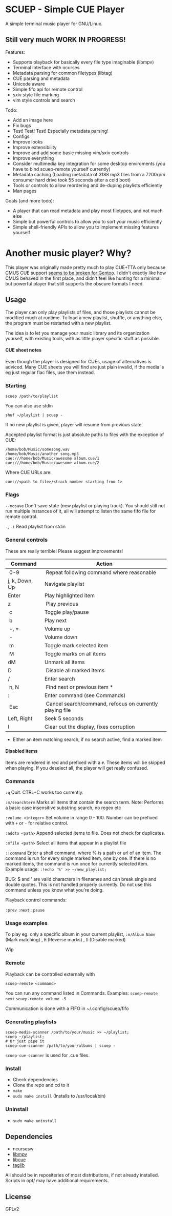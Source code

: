 # SCUEP - Simple CUE Player
A simple terminal music player for GNU/Linux.

## Still very much WORK IN PROGRESS!

Features:
- Supports playback for basically every file type imaginable (libmpv)
- Terminal interface with ncurses
- Metadata parsing for common filetypes (libtag)
- CUE parsing and metadata
- Unicode aware
- Simple fifo api for remote control
- sxiv style file marking
- vim style controls and search

Todo:
- Add an image here
- Fix bugs
- Test! Test! Test! Especially metadata parsing!
- Configs
- Improve looks
- Improve extensibility
- Improve and add some basic missing vim/sxiv controls 
- Improve everything
- Consider multimedia key integration for some desktop enviroments (you have to bind scuep-remote yourself currently)
- Metadata caching (Loading metadata of 3188 mp3 files from a 7200rpm consumer hard drive took 55 seconds after a cold boot)
- Tools or controls to allow reordering and de-duping playlists efficiently
- Man pages

Goals (and more todo):
- A player that can read metadata and play most filetypes, and not much else
- Simple but powerful controls to allow you to sort your music efficiently 
- Simple shell-friendly APIs to allow you to implement missing features yourself

# Another music player? Why?
This player was originally made pretty much to play CUE+TTA only because CMUS
CUE support 
[seems to be broken for Gentoo](https://github.com/cmus/cmus/issues/886).
I didn't exactly like how CMUS behaved in the first place, and didn't feel 
like hunting for a minimal but powerful player that still supports the obscure 
formats I need.

## Usage
The player can only play playlists of files, and those playlists cannot be
modified much at runtime. To load a new playlist, shuffle, or anything else, 
the program must be restarted with a new playlist. 

The idea is to let you manage your music library and its organization yourself,
with existing tools, with as little player specific stuff as possible.

#### CUE sheet notes
Even though the player is designed for CUEs, usage of alternatives is adviced.
Many CUE sheets you will find are just plain invalid, if the media is eg just
regular flac files, use them instead.

### Starting
```
scuep /path/to/playlist
```
You can also use stdin
```
shuf ~/playlist | scuep -
```
If no new playlist is given, player will resume from previous state.

Accepted playlist format is just absolute paths to files with the exception of CUE:
```
/home/bob/Music/somesong.wav
/home/bob/Music/another song.mp3
cue:///home/bob/Music/awesome album.cue/1
cue:///home/bob/Music/awesome album.cue/2
```
Where CUE URLs are:
```
cue://<path to file>/<track number starting from 1>
```
### Flags

`--nosave` Don't save state (new playlist or playing track). 
You should still not run multiple instances of it, all will attempt to listen
the same fifo file for remote control.

`-`, `-i` Read playlist from stdin


### General controls
These are really terrible! Please suggest improvements!

| Command        | Action |
| ---            | --- |
| 0-9            | Repeat following command where reasonable |
| j, k, Down, Up | Navigate playlist |
| Enter          | Play highlighted item |
| z              | Play previous |
| c              | Toggle play/pause |
| b              | Play next |
| +, =           | Volume up |
| -              | Volume down |
| m              | Toggle mark selected item |
| M              | Toggle marks on all items |
| dM             | Unmark all items |
| D              | Disable all marked items |
| /              | Enter search |
| n, N           | Find next or previous item * |
| :              | Enter command (see Commands)  |
| Esc            | Cancel search/command, refocus on currently playing file |
| Left, Right    | Seek 5 seconds |
| l              | Clear out the display, fixes corruption |

* Either an item matching search, if no search active, find a marked item

#### Disabled items
Items are rendered in red and prefixed with a `#`. These items will be skipped
when playing. If you deselect all, the player will get really confused.

### Commands
`:q` Quit. CTRL+C works too currently.

`:m/searchterm` Marks all items that contain the search term. 
 Note: Performs a basic case insensitive substring search, no regex etc

`:volume <integer>` Set volume in range 0 - 100. Number can be prefixed with 
`+` or `-` for relative control. 

`:addto <path>` Append selected items to file. Does not check for duplicates.

`:mfile <path>` Select all items that appear in a playlist file

`:!command` Enter a shell command, where % is a path or url of an item.
The command is run for every single marked item, one by one. If there is no
marked items, the command is run once for currently selected item.
Example usage:
`:!echo '%' >> ~/new_playlist;`

BUG: $ and ' are valid characters in filenames and 
can break single and double quotes. This is not handled properly currently.
Do not use this command unless you know what you're doing.

Playback control commands:

`:prev`
`:next`
`:pause`

### Usage examples
To play eg. only a specific album in your current playlist, 
``:m/Album Name`` (Mark matching) , ``M`` (Reverse marks) , ``D`` (Disable marked)

Wip

### Remote

Playback can be controlled externally with
```
scuep-remote <command>
```
You can run any command listed in Commands.
Examples:
`scuep-remote next`
`scuep-remote volume -5`

Communication is done with a FIFO in ~/.config/scuep/fifo

### Generating playlists
```
scuep-media-scanner /path/to/your/music >> ~/playlist;
scuep ~/playlist;
# Or just pipe it
scuep-cue-scanner /path/to/your/albums | scuep -
```
``scuep-cue-scanner`` is used for .cue files.

### Install
- Check dependencies
- Clone the repo and cd to it
- ``make`` 
- ``sudo make install`` (Installs to /usr/local/bin)

### Uninstall
- ``sudo make uninstall``

## Dependencies
- ncursesw
- [libmpv](https://github.com/mpv-player/mpv) 
- [libcue](https://github.com/lipnitsk/libcue) 
- [taglib](https://github.com/taglib/taglib)

All should be in repositeries of most distributions, if not already installed.
Scripts in opt/ may have additional requirements.

## License
GPLv2

